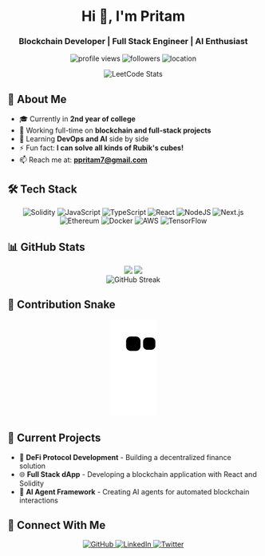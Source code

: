 <h1 align="center">Hi 👋, I'm Pritam</h1>
<h3 align="center">Blockchain Developer | Full Stack Engineer | AI Enthusiast</h3>  

<p align="center">
  <img src="https://komarev.com/ghpvc/?username=pritamp20&label=Profile%20views&color=0e75b6&style=for-the-badge" alt="profile views" />
  <img src="https://img.shields.io/github/followers/pritamp20?style=for-the-badge&color=orange" alt="followers" />
  <img src="https://img.shields.io/badge/Based%20In-Bangalore-brightgreen?style=for-the-badge" alt="location" />
</p>

<div align="center">
  <img src="https://leetcode-stats-six.vercel.app/api?username=pritamp20&theme=dark" alt="LeetCode Stats" />
</div>

## 💫 About Me

- 🎓 Currently in **2nd year of college**
- 🔭 Working full-time on **blockchain and full-stack projects**
- 🌱 Learning **DevOps and AI** side by side
- ⚡ Fun fact: **I can solve all kinds of Rubik's cubes!**
- 📫 Reach me at: **ppritam7@gmail.com**

## 🛠️ Tech Stack

<p align="center">
  <img src="https://img.shields.io/badge/solidity-%23363636.svg?style=for-the-badge&logo=solidity&logoColor=white" alt="Solidity" />
  <img src="https://img.shields.io/badge/javascript-%23323330.svg?style=for-the-badge&logo=javascript&logoColor=%23F7DF1E" alt="JavaScript" />
  <img src="https://img.shields.io/badge/typescript-%23007ACC.svg?style=for-the-badge&logo=typescript&logoColor=white" alt="TypeScript" />
  <img src="https://img.shields.io/badge/react-%2320232a.svg?style=for-the-badge&logo=react&logoColor=%2361DAFB" alt="React" />
  <img src="https://img.shields.io/badge/node.js-6DA55F?style=for-the-badge&logo=node.js&logoColor=white" alt="NodeJS" />
  <img src="https://img.shields.io/badge/Next-black?style=for-the-badge&logo=next.js&logoColor=white" alt="Next.js" />
  <img src="https://img.shields.io/badge/ethereum-3C3C3D?style=for-the-badge&logo=ethereum&logoColor=white" alt="Ethereum" />
  <img src="https://img.shields.io/badge/docker-%230db7ed.svg?style=for-the-badge&logo=docker&logoColor=white" alt="Docker" />
  <img src="https://img.shields.io/badge/AWS-%23FF9900.svg?style=for-the-badge&logo=amazon-aws&logoColor=white" alt="AWS" />
  <img src="https://img.shields.io/badge/TensorFlow-%23FF6F00.svg?style=for-the-badge&logo=TensorFlow&logoColor=white" alt="TensorFlow" />
</p>

## 📊 GitHub Stats

<div align="center">
  <img height="180em" src="https://github-readme-stats.vercel.app/api?username=pritamp20&show_icons=true&theme=tokyonight&hide_border=true" />
  <img height="180em" src="https://github-readme-stats.vercel.app/api/top-langs/?username=pritamp20&layout=compact&theme=tokyonight&hide_border=true" />
</div>

<div align="center">
  <img src="https://github-readme-streak-stats.herokuapp.com/?user=pritamp20&theme=tokyonight&hide_border=true" alt="GitHub Streak" />
</div>

## 🐍 Contribution Snake

<div align="center">
  <img src="https://github.com/pritamp20/pritamp20/blob/output/github-contribution-grid-snake.svg" alt="Snake animation" />
</div>

## 💼 Current Projects

- 🔗 **DeFi Protocol Development** - Building a decentralized finance solution
- 🌐 **Full Stack dApp** - Developing a blockchain application with React and Solidity
- 🤖 **AI Agent Framework** - Creating AI agents for automated blockchain interactions

## 🤝 Connect With Me

<p align="center">
  <a href="https://github.com/pritamp20" target="_blank">
    <img src="https://img.shields.io/badge/github-%23121011.svg?style=for-the-badge&logo=github&logoColor=white" alt="GitHub" />
  </a>
  <a href="https://linkedin.com/in/pritamp20" target="_blank">
    <img src="https://img.shields.io/badge/linkedin-%230077B5.svg?style=for-the-badge&logo=linkedin&logoColor=white" alt="LinkedIn" />
  </a>
  <a href="https://twitter.com/pritamp20" target="_blank">
    <img src="https://img.shields.io/badge/Twitter-%231DA1F2.svg?style=for-the-badge&logo=Twitter&logoColor=white" alt="Twitter" />
  </a>
</p>

<!-- 
To enable the Snake animation:
1. Create a new GitHub Actions workflow by creating a file at .github/workflows/snake.yml
2. Add the following content to the file:

name: Generate Snake

on:
  schedule:
    - cron: "0 */12 * * *"
  workflow_dispatch:

jobs:
  build:
    runs-on: ubuntu-latest
    steps:
      - uses: actions/checkout@v2
      - uses: Platane/snk@master
        id: snake-gif
        with:
          github_user_name: pritamp20
          svg_out_path: dist/github-contribution-grid-snake.svg

      - uses: crazy-max/ghaction-github-pages@v2.1.3
        with:
          target_branch: output
          build_dir: dist
        env:
          GITHUB_TOKEN: ${{ secrets.GITHUB_TOKEN }}
-->
